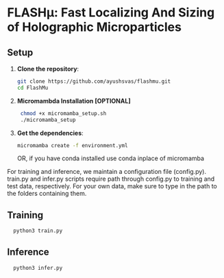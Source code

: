 # FLASHµ: Fast Localizing And Sizing of Holographic Microparticles

## Setup 
1. **Clone the repository**:
   ```bash
   git clone https://github.com/ayushsvas/flashmu.git
   cd FlashMu
   ```

2. **Micromambda Installation [OPTIONAL]**
   ```bash
    chmod +x micromamba_setup.sh
    ./micromamba_setup
   ```
   
3. **Get the dependencies**:
   ```bash
   micromamba create -f environment.yml
   ```
   OR, if you have conda installed use conda inplace of micromamba 
   

For training and inference, we maintain a configuration file (config.py). train.py and infer.py scripts require path through config.py to training and test data, respectively. For your own data, make sure to type in the path to the folders containing them. 

## Training 
```bash
  python3 train.py
```

## Inference 
```bash
  python3 infer.py
```

